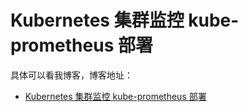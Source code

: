 # Kubernetes 集群监控 kube-prometheus 部署

具体可以看我博客，博客地址： 
- [Kubernetes 集群监控 kube-prometheus 部署](https://zuozewei.blog.csdn.net/article/details/108358460)
